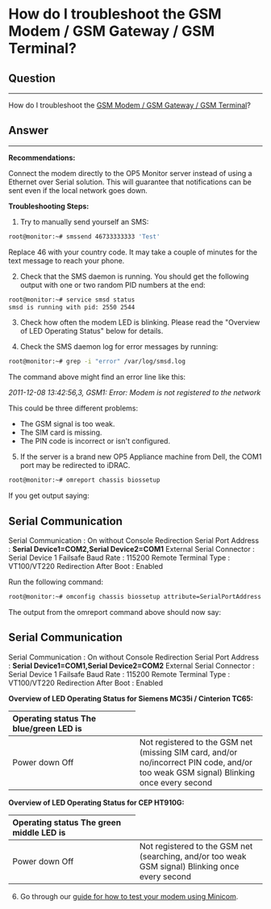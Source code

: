 # How do I troubleshoot the GSM Modem / GSM Gateway / GSM Terminal?

## Question

* * * * *

How do I troubleshoot the [GSM Modem / GSM Gateway / GSM Terminal](https://kb.op5.com/pages/viewpage.action?pageId=688553)?

## Answer

* * * * *

**Recommendations:**

Connect the modem directly to the OP5 Monitor server instead of using a Ethernet over Serial solution. This will guarantee that notifications can be sent even if the local network goes down.

**Troubleshooting Steps:**

1. Try to manually send yourself an SMS:

``` {.bash data-syntaxhighlighter-params="brush: bash; gutter: false; theme: Confluence" data-theme="Confluence" style="brush: bash; gutter: false; theme: Confluence"}
root@monitor:~# smssend 46733333333 'Test'
```

Replace 46 with your country code. It may take a couple of minutes for the text message to reach your phone.

2. Check that the SMS daemon is running. You should get the following output with one or two random PID numbers at the end:

``` {.bash data-syntaxhighlighter-params="brush: bash; gutter: false; theme: Confluence" data-theme="Confluence" style="brush: bash; gutter: false; theme: Confluence"}
root@monitor:~# service smsd status
smsd is running with pid: 2550 2544
```

3. Check how often the modem LED is blinking. Please read the "Overview of LED Operating Status" below for details.

4. Check the SMS daemon log for error messages by running:

``` {.bash data-syntaxhighlighter-params="brush: bash; gutter: false; theme: Confluence" data-theme="Confluence" style="brush: bash; gutter: false; theme: Confluence"}
root@monitor:~# grep -i "error" /var/log/smsd.log
```

The command above might find an error line like this:

*2011-12-08 13:42:56,3, GSM1: Error: Modem is not registered to the network*

This could be three different problems:

- The GSM signal is too weak.
- The SIM card is missing.
- The PIN code is incorrect or isn't configured.

5. If the server is a brand new OP5 Appliance machine from Dell, the COM1 port may be redirected to iDRAC.

``` {.bash data-syntaxhighlighter-params="brush: bash; gutter: false; theme: Confluence" data-theme="Confluence" style="brush: bash; gutter: false; theme: Confluence"}
root@monitor:~# omreport chassis biossetup
```

If you get output saying:

Serial Communication
------------------------------------------
Serial Communication : On without Console Redirection
Serial Port Address : **Serial Device1=COM2,Serial Device2=COM1**
External Serial Connector : Serial Device 1
Failsafe Baud Rate : 115200
Remote Terminal Type : VT100/VT220
Redirection After Boot : Enabled

Run the following command:

``` {.bash data-syntaxhighlighter-params="brush: bash; gutter: false; theme: Confluence" data-theme="Confluence" style="brush: bash; gutter: false; theme: Confluence"}
root@monitor:~# omconfig chassis biossetup attribute=SerialPortAddress setting=Serial1Com1Serial2Com2
```

The output from the omreport command above should now say:

Serial Communication
------------------------------------------
Serial Communication : On without Console Redirection
Serial Port Address : **Serial Device1=COM1,Serial Device2=COM2**
External Serial Connector : Serial Device 1
Failsafe Baud Rate : 115200
Remote Terminal Type : VT100/VT220
Redirection After Boot : Enabled

**Overview of LED Operating Status for Siemens MC35i / Cinterion TC65:**

<table>
<colgroup>
<col width="50%" />
<col width="50%" />
</colgroup>
<thead>
<tr class="header">
<th align="left">Operating status
The blue/green LED is</th>
</tr>
</thead>
<tbody>
<tr class="odd">
<td align="left">Power down
Off</td>
<td align="left">Not registered to the GSM net (missing SIM card, and/or no/incorrect PIN code, and/or too weak GSM signal)
Blinking once every second</td>
</tr>
</tbody>
</table>

**Overview of LED Operating Status for CEP HT910G:**

<table>
<colgroup>
<col width="50%" />
<col width="50%" />
</colgroup>
<thead>
<tr class="header">
<th align="left">Operating status
The green middle LED is</th>
</tr>
</thead>
<tbody>
<tr class="odd">
<td align="left">Power down
Off</td>
<td align="left">Not registered to the GSM net (searching, and/or too weak GSM signal)
Blinking once every second</td>
</tr>
</tbody>
</table>

6. Go through our [guide for how to test your modem using Minicom](HowTo_test_SMS-Modem_using_minicom).
